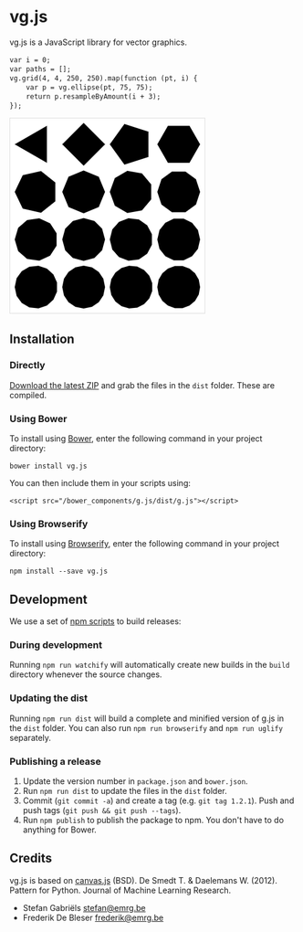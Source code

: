 vg.js
====
vg.js is a JavaScript library for vector graphics.

    var i = 0;
    var paths = [];
    vg.grid(4, 4, 250, 250).map(function (pt, i) {
        var p = vg.ellipse(pt, 75, 75);
        return p.resampleByAmount(i + 3);
    });


![Result of code example](g/screenshot.png)

Installation
------------

### Directly

[Download the latest ZIP](https://github.com/nodebox/g.js/archive/master.zip) and grab the files in the `dist` folder.
These are compiled.

### Using Bower

To install using [Bower](http://bower.io/), enter the following command in your project directory:

    bower install vg.js

You can then include them in your scripts using:

    <script src="/bower_components/g.js/dist/g.js"></script>

### Using Browserify

To install using [Browserify](http://browserify.org/), enter the following command in your project directory:

    npm install --save vg.js

Development
-----------
We use a set of [npm scripts](https://www.npmjs.org/doc/misc/npm-scripts.html) to build releases:

### During development

Running `npm run watchify` will automatically create new builds in the `build` directory whenever the source changes.

### Updating the dist

Running `npm run dist` will build a complete and minified version of g.js in the `dist` folder. You can also run
`npm run browserify` and `npm run uglify` separately.

### Publishing a release

1. Update the version number in `package.json` and `bower.json`.
2. Run `npm run dist` to update the files in the `dist` folder.
3. Commit (`git commit -a`) and create a tag (e.g. `git tag 1.2.1`). Push and push tags (`git push && git push --tags`).
4. Run `npm publish` to publish the package to npm. You don't have to do anything for Bower.

Credits
-------
vg.js is based on [canvas.js](https://github.com/clips/pattern/blob/master/pattern/canvas.js) (BSD). De Smedt T. & Daelemans W. (2012). Pattern for Python. Journal of Machine Learning Research.

* Stefan Gabriëls <stefan@emrg.be>
* Frederik De Bleser <frederik@emrg.be>
